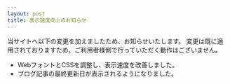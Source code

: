 ```yaml
---
layout: post
title: 表示速度向上のお知らせ
---
```

当サイトへ以下の変更を加えましたため、お知らせいたします。
変更は既に適用されておりますため、ご利用者様側で行っていただく動作はございません。
- WebフォントとCSSを調整し、表示速度を改善しました。
- ブログ記事の最終更新日が表示されるようになりました。
